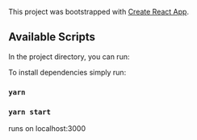 This project was bootstrapped with [Create React App](https://github.com/facebook/create-react-app).

## Available Scripts

In the project directory, you can run:

To install dependencies simply run:
### `yarn`

### `yarn start`
runs on localhost:3000
